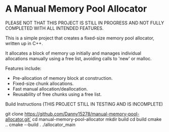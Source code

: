 # A Manual Memory Pool Allocator

PLEASE NOT THAT THIS PROJECT IS STILL IN PROGRESS AND NOT FULLY COMPLETED WITH ALL INTENDED FEATURES.

This is a simple project that creates a fixed-size memory pool allocator, written up in C++. 

It allocates a block of memory up initially and manages individual allocations manually using a free list, avoiding calls to 'new' or malloc.

Features include:
- Pre-allocation of memory block at construction.
- Fixed-size chunk allocations.
- Fast manual allocation/deallocation.
- Reusability of free chunks using a free list.

Build Instructions (THIS PROJECT STILL IN TESTING AND IS INCOMPLETE)

git clone https://github.com/Danny15278/manual-memory-pool-allocator.git`
cd manual-memory-pool-allocator
mkdir build
cd build
cmake ..
cmake --build .
./allocator_main

